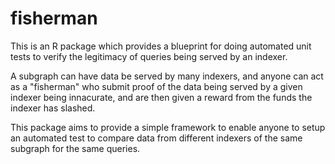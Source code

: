 # fisherman
This is an R package which provides a blueprint for doing automated unit tests to verify the legitimacy of queries being served by an indexer.

A subgraph can have data be served by many indexers, and anyone can act as a "fisherman" who submit proof of the data being served by a given indexer being innacurate, and are then given a reward from the funds the indexer has slashed.

This package aims to provide a simple framework to enable anyone to setup an automated test to compare data from different indexers of the same subgraph for the same queries.
